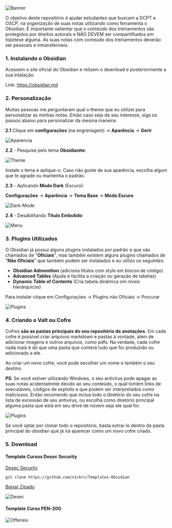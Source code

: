 ![Banner](https://github.com/n1ckrc/Templates-Obsidian/blob/main/Anexos/banner.png) 

O objetivo deste repositório é ajudar estudantes que buscam a DCPT e OSCP, na organização de suas notas utilizando como ferramenta o Obsidian.
É importante salientar que o conteúdo dos treinamentos são protegidos por direitos autorais e NÃO DEVEM ser compartilhados em hipótese alguma. 
As suas notas com conteúdo dos treinamentos deverão ser pessoais e intransferíveis.


### 1. Instalando o Obsidian

Acessem o site oficial do Obsidian e relizem o download e posteriormente a sua intalação.

Link: https://obsidian.md



### 2. Personalização

Muitas pessoas me perguntaram qual o theme que eu utilizei para personalizar as minhas notas. Então caso seja de seu interesse, siga os passos abaixo para personalizar da mesma maneira:


**2.1** Clique em **configurações** (na engrenagem) -> **Aparência** -> **Gerir**

![Aparencia](https://github.com/n1ckrc/Templates-Obsidian/blob/main/Anexos/aparencia.png)


**2.2** - Pesquise pelo tema **Obsidianite**:

![Theme](https://github.com/n1ckrc/Templates-Obsidian/blob/main/Anexos/theme.png)

Instale o tema e aplique-o. Caso não goste de sua aparência, escolha algum que te agrade ou mantenha o padrão.


**2.3** - Aplicando **Modo Dark** (Escuro): 

**Configurações** -> **Aparência** -> **Tema Base** -> **Modo Escuro**

![Dark-Mode](https://github.com/n1ckrc/Templates-Obsidian/blob/main/Anexos/modo-escuro.png)


**2.4** - Desabilitando **Título Embutido**: 

![Menu](https://github.com/n1ckrc/Templates-Obsidian/blob/main/Anexos/titulo.png)



### 3.  Plugins Utilizados

O Obsidian já possui alguns plugins instalados por padrão e que são chamados de "**Oficiais**", mas também existem alguns plugins chamados de "**Não Oficiais**" que também podem ser instalados e eu utilizo os seguintes:

- **Obsidian Admonition** (adiciona títulos com style em blocos de código)
- **Advanced Tables** (Ajuda e facilita a criação ou geração de tabelas)
- **Dynamic Table of Contents** (Cria tabela dinâmica om níveis hierárquicos)

Para instalar clique em Configurações -> Plugins não Oficiais -> Procurar


![Plugins](https://github.com/n1ckrc/Templates-Obsidian/blob/main/Anexos/plugins.png)



### 4. Criando o Valt ou Cofre

Cofres **são as pastas principais do seu repositório de anotações**. Em cada cofre é possível criar arquivos markdown e pastas à vontade, além de adicionar imagens e outros arquivos, como pdfs. Na verdade, cada cofre nada mais é do que uma pasta que conterá tudo que for produzido ou adicionado a ele.

Ao criar um novo cofre, você pode escolher um nome e também o seu destino.

**PS**: Se você estiver utilizando Windows, o seu antivírus pode apagar as suas notas acidentalmnte devido ao seu conteúdo, o qual tontém links de executáveis, códigos de exploits e  que podem ser interpretados como maliciosos. Então recomendo que inclua todo o diretório do seu cofre na lista de excessão de seu antivírus, ou escolha como diretório principal alguma pasta que está em seu drive de núvem seja ele qual for.

![Plugins](https://github.com/n1ckrc/Templates-Obsidian/blob/main/Anexos/criando-cofre.png)

Se você optar por clonar todo o repositório, basta extrai-lo dentro da pasta principal do obsidian que já irá aparecer como um novo cofre criado.



### 5. Download


#### Template Cursos Desec Security

<p><a href="https://github.com/n1ckrc/Templates-Obsidian/tree/main/Desec-Security">Desec Security</a></p>

```
git clone https://github.com/n1ckrc/Templates-Obsidian
```
<p><a href="https://github.com/n1ckrc/Templates-Obsidian/archive/refs/heads/main.zip">Baixar Zipado</a></p>

![Desec](https://github.com/n1ckrc/Templates-Obsidian/blob/main/Anexos/desec.png)


#### Template Curso PEN-200

![Offensiv](https://github.com/n1ckrc/Templates-Obsidian/blob/main/Anexos/offensive.png)
